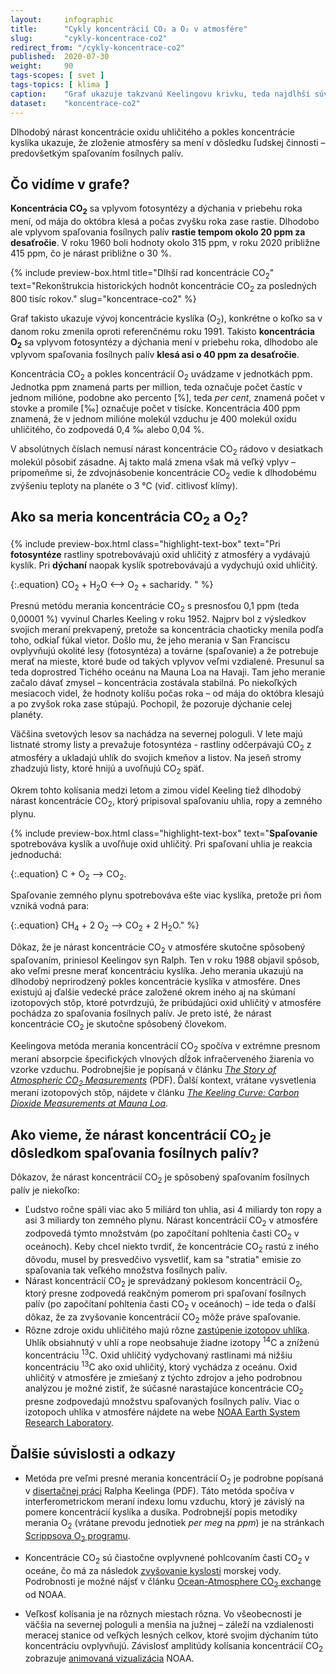 ```yaml
---
layout:     infographic
title:      "Cykly koncentrácií CO₂ a O₂ v atmosfére"
slug:       "cykly-koncentrace-co2"
redirect_from: "/cykly-koncentrace-co2"
published:  2020-07-30
weight:     90
tags-scopes: [ svet ]
tags-topics: [ klima ]
caption:    "Graf ukazuje takzvanú Keelingovu krivku, teda najdlhší súvislý záznam vývoja koncentrácií CO<sub>2</sub> v atmosfére."
dataset:    "koncentrace-co2"
---
```


<p class="perex">
Dlhodobý nárast koncentrácie oxidu uhličitého a pokles koncentrácie kyslíka ukazuje, že zloženie atmosféry sa mení v dôsledku ľudskej činnosti –⁠ predovšetkým spaľovaním fosílnych palív.
</p>

## Čo vidíme v grafe?

**Koncentrácia CO<sub>2</sub>** sa vplyvom fotosyntézy a dýchania v priebehu roka mení, od mája do októbra klesá a počas zvyšku roka zase rastie. Dlhodobo ale vplyvom spaľovania fosílnych palív **rastie tempom okolo 20 ppm za desaťročie**. V roku 1960 boli hodnoty okolo 315 ppm, v roku 2020 približne 415 ppm, čo je nárast približne o 30 %.

{% include preview-box.html
    title="Dlhší rad koncentrácie CO<sub>2</sub>"
    text="Rekonštrukcia historických hodnôt koncentrácie CO<sub>2</sub> za posledných 800 tisíc rokov."
    slug="koncentrace-co2"
%}

Graf takisto ukazuje vývoj koncentrácie kyslíka (O<sub>2</sub>), konkrétne o koľko sa v danom roku zmenila oproti referenčnému roku 1991. Takisto **koncentrácia O<sub>2</sub>** sa vplyvom fotosyntézy a dýchania mení v priebehu roka, dlhodobo ale vplyvom spaľovania fosílnych palív **klesá asi o 40 ppm za desaťročie**.

Koncentrácia CO<sub>2</sub> a pokles koncentrácií O<sub>2</sub> uvádzame v jednotkách <glossary id="ppm">ppm</glossary>. Jednotka ppm znamená parts per million, teda označuje počet častíc v jednom milióne, podobne ako percento \[%], teda *per cent*, znamená počet v stovke a promile \[‰] označuje počet v tisícke. Koncentrácia 400 ppm znamená, že v jednom milióne molekúl vzduchu je 400 molekúl oxidu uhličitého, čo zodpovedá 0,4 ‰ alebo 0,04 %.

V absolútnych číslach nemusí nárast koncentrácie CO<sub>2</sub> rádovo v desiatkach molekúl pôsobiť zásadne. Aj takto malá zmena však má veľký vplyv –⁠ pripomeňme si, že zdvojnásobenie koncentrácie CO<sub>2</sub> vedie k dlhodobému zvýšeniu teploty na planéte o 3 °C (viď. <glossary id="citlivosť">citlivosť klímy</glossary>).

## Ako sa meria koncentrácia CO<sub>2</sub> a O<sub>2</sub>?

{% include preview-box.html
    class="highlight-text-box"
    text="Pri **fotosyntéze** rastliny spotrebovávajú oxid uhličitý z atmosféry a vydávajú kyslík. Pri **dýchaní** naopak kyslík spotrebovávajú a vydychujú oxid uhličitý.

{:.equation}
CO<sub>2</sub> + H<sub>2</sub>O ⟷ O<sub>2</sub> + sacharidy.
"
%}

Presnú metódu merania koncentrácie CO<sub>2</sub> s presnosťou 0,1 ppm (teda 0,00001 %) vyvinul Charles Keeling v roku 1952. Najprv bol z výsledkov svojich meraní prekvapený, pretože sa koncentrácia chaoticky menila podľa toho, odkiaľ fúkal vietor. Došlo mu, že jeho merania v San Franciscu ovplyvňujú okolité lesy (fotosyntéza) a továrne (spaľovanie) a že potrebuje merať na mieste, ktoré bude od takých vplyvov veľmi vzdialené. Presunul sa teda doprostred Tichého oceánu na Mauna Loa na Havaji. Tam jeho meranie začalo dávať zmysel – koncentrácia zostávala stabilná. Po niekoľkých mesiacoch videl, že hodnoty kolíšu počas roka – od mája do októbra klesajú a po zvyšok roka zase stúpajú. Pochopil, že pozoruje dýchanie celej planéty.

Väčšina svetových lesov sa nachádza na severnej pologuli. V lete majú listnaté stromy listy a prevažuje fotosyntéza - rastliny odčerpávajú CO<sub>2</sub> z atmosféry a ukladajú uhlík do svojich kmeňov a listov. Na jeseň stromy zhadzujú listy, ktoré hnijú a uvoľňujú CO<sub>2</sub> späť.

Okrem tohto kolísania medzi letom a zimou videl Keeling tiež dlhodobý nárast koncentrácie CO<sub>2</sub>, ktorý pripisoval spaľovaniu uhlia, ropy a zemného plynu.

{% include preview-box.html
    class="highlight-text-box"
    text="**Spaľovanie** spotrebováva kyslík a uvoľňuje oxid uhličitý. Pri spaľovaní uhlia je reakcia jednoduchá:

{:.equation}
C + O<sub>2</sub> ⟶ CO<sub>2</sub>.

Spaľovanie zemného plynu spotrebováva ešte viac kyslíka, pretože pri ňom vzniká vodná para: 

{:.equation}
CH<sub>4</sub> + 2 O<sub>2</sub> ⟶ CO<sub>2</sub> + 2 H<sub>2</sub>O."
%}

Dôkaz, že je nárast koncentrácie CO<sub>2</sub> v atmosfére skutočne spôsobený spaľovaním, priniesol Keelingov syn Ralph. Ten v roku 1988 objavil spôsob, ako veľmi presne merať koncentráciu kyslíka. Jeho merania ukazujú na dlhodobý neprirodzený pokles koncentrácie kyslíka v atmosfére. Dnes existujú aj ďalšie vedecké práce založené okrem iného aj na skúmaní izotopových stôp, ktoré potvrdzujú, že pribúdajúci oxid uhličitý v atmosfére pochádza zo spaľovania fosílnych palív. Je preto isté, že nárast koncentrácie CO<sub>2</sub> je skutočne spôsobený človekom.

Keelingova metóda merania koncentrácií CO<sub>2</sub> spočíva v extrémne presnom meraní absorpcie špecifických vlnových dĺžok infračerveného žiarenia vo vzorke vzduchu. Podrobnejšie je popísaná v článku [_The Story of Atmospheric CO<sub>2</sub> Measurements_](https://pubs.acs.org/doi/pdf/10.1021/ac1001492) (PDF). Ďalší kontext, vrátane vysvetlenia meraní izotopových stôp, nájdete v článku [_The Keeling Curve: Carbon Dioxide Measurements at Mauna Loa_](https://www.acs.org/content/acs/en/education/whatischemistry/landmarks/keeling-curve.html).

## Ako vieme, že nárast koncentrácií CO<sub>2</sub> je dôsledkom spaľovania fosílnych palív?

Dôkazov, že nárast koncentrácií CO<sub>2</sub> je spôsobený spaľovaním fosílnych palív je niekoľko:

* Ľudstvo ročne spáli viac ako 5 miliárd ton uhlia, asi 4 miliardy ton ropy a asi 3 miliardy ton zemného plynu. Nárast koncentrácií CO<sub>2</sub> v atmosfére zodpovedá týmto množstvám (po započítaní pohltenia časti CO<sub>2</sub> v oceánoch). Keby chcel niekto tvrdiť, že koncentrácie CO<sub>2</sub> rastú z iného dôvodu, musel by presvedčivo vysvetliť, kam sa "stratia" emisie zo spaľovania tak veľkého množstva fosílnych palív.
* Nárast koncentrácií CO<sub>2</sub> je sprevádzaný poklesom koncentrácií O<sub>2</sub>, ktorý presne zodpovedá reakčným pomerom pri spaľovaní fosílnych palív (po započítaní pohltenia časti CO<sub>2</sub> v oceánoch) – ide teda o ďalší dôkaz, že za zvyšovanie koncentrácií CO<sub>2</sub> môže práve spaľovanie.
* Rôzne zdroje oxidu uhličitého majú rôzne [zastúpenie izotopov uhlíka](https://cs.wikipedia.org/wiki/Izotopy_uhl%C3%ADku). Uhlík obsiahnutý v uhlí a rope neobsahuje žiadne izotopy <sup>14</sup>C a zníženú koncentráciu <sup>13</sup>C. Oxid uhličitý vydychovaný rastlinami má nižšiu koncentráciu <sup>13</sup>C ako oxid uhličitý, ktorý vychádza z oceánu. Oxid uhličitý v atmosfére je zmiešaný z týchto zdrojov a jeho podrobnou analýzou je možné zistiť, že súčasné narastajúce koncentrácie CO<sub>2</sub> presne zodpovedajú množstvu spaľovaných fosílnych palív. Viac o izotopoch uhlíka v atmosfére nájdete na webe [NOAA Earth System Research Laboratory](https://www.esrl.noaa.gov/gmd/outreach/isotopes/mixing.html).

## Ďalšie súvislosti a odkazy

* Metóda pre veľmi presné merania koncentrácií O<sub>2</sub> je podrobne popísaná v [disertačnej práci](http://bluemoon.ucsd.edu/publications/ralph/34_PhDthesis.pdf) Ralpha Keelinga (PDF). Táto metóda spočíva v interferometrickom meraní indexu lomu vzduchu, ktorý je závislý na pomere koncentrácií kyslíka a dusíka. Podrobnejší popis metodiky merania O<sub>2</sub> (vrátane prevodu jednotiek *per meg* na *ppm*) je na stránkach [Scrippsova O<sub>2</sub> programu](https://scrippso2.ucsd.edu/faq.html).

* Koncentrácie CO<sub>2</sub> sú čiastočne ovplyvnené pohlcovaním časti CO<sub>2</sub> v oceáne, čo má za následok [zvyšovanie kyslosti](https://en.wikipedia.org/wiki/Ocean_acidification) morskej vody. Podrobnosti je možné nájsť v článku [Ocean-Atmosphere CO<sub>2</sub> exchange](https://sos.noaa.gov/datasets/ocean-atmosphere-co2-exchange/) od NOAA.

* Veľkosť kolísania je na rôznych miestach rôzna. Vo všeobecnosti je väčšia na severnej pologuli a menšia na južnej – záleží na vzdialenosti meracej stanice od veľkých lesných celkov, ktoré svojim dýchaním túto koncentráciu ovplyvňujú. Závislosť amplitúdy kolísania koncentrácií CO<sub>2</sub> zobrazuje [animovaná vizualizácia](https://www.esrl.noaa.gov/gmd/ccgg/trends/history.html) NOAA.